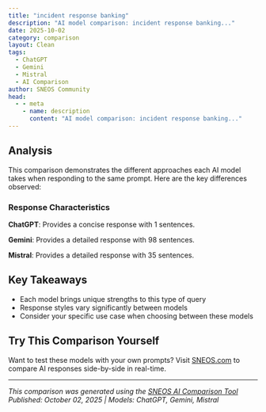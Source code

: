 ```yaml
---
title: "incident response banking"
description: "AI model comparison: incident response banking..."
date: 2025-10-02
category: comparison
layout: Clean
tags:
  - ChatGPT
  - Gemini
  - Mistral
  - AI Comparison
author: SNEOS Community
head:
  - - meta
    - name: description
      content: "AI model comparison: incident response banking..."
---
```


<ChatComparison
  title="incident response banking"
  prompt="incident response banking"
  :responses='{
    "ChatGPT": "Error calling OpenAI API.",
    "Gemini": "Incident response in the banking sector is a critical function, given the high value targets and sensitive data involved. Here\u0027s a breakdown of the key aspects:\n\n**I. The Landscape and Why It\u0027s So Important:**\n\n*   **High-Value Targets:** Banks are prime targets for cyberattacks due to the potential for financial gain, data theft, and reputational damage.\n*   **Regulatory Compliance:** Banks are subject to stringent regulatory requirements (e.g., PCI DSS, GLBA, GDPR, CCPA) regarding data protection and incident reporting. Failure to comply can result in significant penalties.\n*   **Data Sensitivity:** Banks handle highly sensitive personal and financial information, making data breaches particularly damaging.\n*   **Complex Infrastructure:** Banking systems are often complex and interconnected, with legacy systems alongside modern technologies. This creates a larger attack surface.\n*   **Reputational Risk:** A security incident can erode customer trust and damage a bank\u0027s reputation, leading to lost business.\n*   **Continuity of Operations:**  An incident can disrupt critical banking services, impacting customers and the overall economy.\n*   **Evolving Threats:**  Cyber threats are constantly evolving, requiring banks to stay ahead of the curve and adapt their incident response strategies.\n\n**II. Key Components of a Banking Incident Response Plan:**\n\nA well-defined and regularly tested Incident Response Plan (IRP) is crucial. Here\u0027s a breakdown of its key components:\n\n1.  **Preparation:** This is the foundation of a successful incident response program.\n\n    *   **Risk Assessment:** Identify and prioritize potential threats and vulnerabilities specific to the bank\u0027s environment.  Consider:\n        *   Malware (ransomware, trojans, etc.)\n        *   Phishing and social engineering\n        *   Insider threats (malicious or unintentional)\n        *   Denial-of-service (DoS) attacks\n        *   Data breaches\n        *   Cloud security issues\n        *   Third-party vendor risks\n    *   **Policy Development:** Establish clear policies and procedures for incident handling, data security, and acceptable use.\n    *   **Technology and Tools:** Implement and maintain security technologies such as:\n        *   Intrusion Detection/Prevention Systems (IDS/IPS)\n        *   Security Information and Event Management (SIEM) systems\n        *   Endpoint Detection and Response (EDR) tools\n        *   Firewalls\n        *   Vulnerability scanners\n        *   Data Loss Prevention (DLP) systems\n        *   Network segmentation\n        *   Multi-factor authentication (MFA)\n        *   Threat intelligence platforms\n    *   **Training and Awareness:**  Educate employees about security threats, phishing scams, and incident reporting procedures.  Regular security awareness training is essential.\n    *   **Resource Allocation:**  Identify and allocate resources (personnel, budget, tools) for incident response.\n    *   **Contact Information:**  Maintain an up-to-date list of key contacts, including internal teams (IT, security, legal, communications), external vendors, law enforcement, and regulatory agencies.\n    *   **Incident Response Team (IRT) Formation:**  Assemble a dedicated team with clear roles and responsibilities. This team should include representatives from IT, security, legal, communications, and potentially business units.\n\n2.  **Identification:**  Detecting and identifying security incidents quickly and accurately.\n\n    *   **Monitoring and Detection:**  Implement robust monitoring systems to detect suspicious activity.  Utilize SIEM tools to correlate events from various sources.\n    *   **Reporting Mechanisms:**  Establish clear channels for employees and customers to report potential security incidents.\n    *   **Triage and Assessment:**  Quickly assess reported incidents to determine their severity and impact.  Prioritize incidents based on risk.\n    *   **Incident Documentation:**  Document all aspects of the incident, including the date, time, location, affected systems, and potential impact.\n\n3.  **Containment:**  Limiting the scope and impact of the incident.\n\n    *   **Isolation:**  Isolate affected systems and networks to prevent further spread of the incident.\n    *   **Segmentation:**  Use network segmentation to limit the impact of breaches.\n    *   **System Shutdown:**  If necessary, shut down affected systems to prevent further damage.\n    *   **Data Backup:**  Ensure that data backups are up-to-date and readily available for restoration.\n\n4.  **Eradication:**  Removing the root cause of the incident.\n\n    *   **Malware Removal:**  Identify and remove malware from affected systems.\n    *   **Vulnerability Remediation:**  Patch vulnerabilities that were exploited during the incident.\n    *   **Account Compromise Remediation:**  Reset passwords for compromised accounts and implement stronger authentication measures.\n    *   **System Rebuilding:**  Rebuild compromised systems from secure backups if necessary.\n\n5.  **Recovery:**  Restoring systems and services to normal operation.\n\n    *   **System Restoration:**  Restore systems and data from backups.\n    *   **Service Restoration:**  Restore critical banking services to normal operation.\n    *   **Verification:**  Verify that all systems and services are functioning correctly.\n    *   **Data Validation:**  Ensure the integrity and accuracy of restored data.\n\n6.  **Lessons Learned:**  Analyzing the incident to improve future responses.\n\n    *   **Post-Incident Review:**  Conduct a thorough review of the incident to identify areas for improvement.\n    *   **Process Improvement:**  Update the incident response plan and security policies based on lessons learned.\n    *   **Training Updates:**  Update security awareness training to address vulnerabilities identified during the incident.\n    *   **System Hardening:**  Implement security enhancements to prevent similar incidents from occurring in the future.\n    *   **Documentation Updates:** Update all relevant documentation to reflect the changes made as a result of the incident.\n    *   **Sharing Information:** Consider sharing anonymized incident information with industry peers to improve overall security.\n\n**III.  Specific Banking Considerations:**\n\n*   **Compliance with Regulations:** Banks must comply with regulations such as PCI DSS, GLBA, and GDPR.\n*   **Third-Party Risk Management:** Banks rely on third-party vendors for various services.  Incident response plans must address risks associated with these vendors.  Include third-party responsibilities in contracts.\n*   **ATM Security:** ATMs are vulnerable to various attacks.  Incident response plans must address ATM security incidents.\n*   **Online Banking Security:**  Protect online banking platforms from phishing attacks, account takeovers, and other threats.\n*   **Mobile Banking Security:** Secure mobile banking apps and protect users from mobile malware and phishing attacks.\n*   **Fraud Detection:**  Implement robust fraud detection systems to identify and prevent fraudulent transactions.\n*   **Business Continuity Planning:** Integrate incident response with business continuity planning to ensure that critical banking services can continue to operate in the event of a major disruption.\n*   **Insider Threat Mitigation:**  Implement controls to prevent and detect insider threats.  This includes background checks, access controls, and monitoring of employee activity.\n\n**IV.  Key Technologies Used in Banking Incident Response:**\n\n*   **SIEM (Security Information and Event Management):**  Collects and analyzes security logs from various sources to identify suspicious activity.  Examples:  Splunk, QRadar, SentinelOne.\n*   **EDR (Endpoint Detection and Response):**  Monitors endpoint devices for malicious activity and provides tools for incident response.  Examples: CrowdStrike, SentinelOne, Microsoft Defender for Endpoint.\n*   **Threat Intelligence Platforms:**  Provide up-to-date information on emerging threats and vulnerabilities.\n*   **Firewalls:**  Control network traffic and prevent unauthorized access to systems.\n*   **Intrusion Detection/Prevention Systems (IDS/IPS):**  Detect and prevent malicious network traffic.\n*   **Vulnerability Scanners:**  Identify vulnerabilities in systems and applications.\n*   **Data Loss Prevention (DLP) Systems:**  Prevent sensitive data from leaving the organization.\n*   **Anti-Malware Software:**  Detects and removes malware from systems.\n*   **Network Segmentation:**  Divides the network into smaller, isolated segments to limit the impact of breaches.\n*   **Multi-Factor Authentication (MFA):**  Requires users to provide multiple forms of authentication to access systems.\n\n**V.  Testing and Improvement:**\n\n*   **Regularly Test the Plan:** Conduct tabletop exercises, simulations, and penetration testing to identify weaknesses in the incident response plan.\n*   **Update the Plan:**  Update the incident response plan regularly to reflect changes in the threat landscape, technology, and regulations.\n*   **Employee Training:**  Provide regular security awareness training to employees to ensure they are aware of the latest threats and incident reporting procedures.\n\n**VI.  Challenges:**\n\n*   **Complexity:**  Banking systems are often complex and interconnected, making incident response challenging.\n*   **Legacy Systems:**  Many banks rely on legacy systems that are difficult to secure.\n*   **Skills Gap:**  There is a shortage of skilled cybersecurity professionals.\n*   **Budget Constraints:**  Banks may face budget constraints that limit their ability to invest in security technologies and training.\n*   **Evolving Threats:**  The threat landscape is constantly evolving, requiring banks to stay ahead of the curve.\n\n**In summary, incident response in the banking sector requires a comprehensive and well-executed plan, robust security technologies, skilled personnel, and ongoing vigilance. By prioritizing preparation, detection, containment, eradication, recovery, and learning, banks can minimize the impact of security incidents and protect their assets, customers, and reputation.**\n",
    "Mistral": "Incident response in the banking sector is a critical process designed to manage and mitigate the impact of security incidents, such as cyber-attacks, data breaches, and fraud. Given the sensitive nature of financial data and the potential for significant financial loss, banks must have robust incident response plans in place. Here are key components and steps involved in incident response for banking:\n\n### 1. Preparation\n- **Policy and Procedures**: Develop and maintain comprehensive incident response policies and procedures.\n- **Training and Awareness**: Regularly train staff on incident response protocols and cybersecurity best practices.\n- **Technology and Tools**: Implement advanced security tools such as intrusion detection systems (IDS), security information and event management (SIEM) systems, and endpoint protection.\n- **Third-Party Management**: Ensure that third-party vendors and service providers have adequate security measures in place.\n\n### 2. Detection and Analysis\n- **Monitoring**: Continuously monitor systems for unusual activity or potential threats.\n- **Alerting**: Use automated alerting systems to notify the incident response team of potential incidents.\n- **Initial Analysis**: Conduct an initial analysis to determine the nature and scope of the incident.\n\n### 3. Containment, Eradication, and Recovery\n- **Containment**: Isolate affected systems to prevent the spread of the incident.\n- **Eradication**: Remove the threat from the system, which may involve patching vulnerabilities, updating software, or removing malware.\n- **Recovery**: Restore normal operations and ensure that all systems are functioning correctly.\n\n### 4. Post-Incident Activity\n- **Reporting**: Document the incident, including the cause, impact, and response actions taken.\n- **Lessons Learned**: Conduct a post-incident review to identify areas for improvement and update incident response plans accordingly.\n- **Communication**: Inform relevant stakeholders, including customers, regulators, and law enforcement, as necessary.\n\n### 5. Compliance and Regulatory Considerations\n- **Regulatory Requirements**: Ensure compliance with relevant regulations such as the General Data Protection Regulation (GDPR), the Payment Card Industry Data Security Standard (PCI DSS), and local banking regulations.\n- **Reporting Obligations**: Meet reporting obligations to regulatory bodies and law enforcement agencies.\n\n### 6. Continuous Improvement\n- **Regular Audits**: Conduct regular audits and vulnerability assessments to identify and address potential weaknesses.\n- **Updates and Reviews**: Regularly update incident response plans and review them to ensure they remain effective.\n\n### Best Practices\n- **Incident Response Team**: Establish a dedicated incident response team with clear roles and responsibilities.\n- **Playbooks**: Develop playbooks for common incident types to ensure a consistent and effective response.\n- **Simulations and Drills**: Conduct regular incident response simulations and drills to test and improve the response plan.\n- **Collaboration**: Foster collaboration with other financial institutions, law enforcement, and cybersecurity organizations to share information and best practices.\n\n### Common Incidents in Banking\n- **Phishing Attacks**: Emails or messages designed to trick employees into revealing sensitive information.\n- **Malware and Ransomware**: Malicious software that can encrypt data or steal information.\n- **Fraud**: Unauthorized transactions or attempts to defraud the bank or its customers.\n- **Data Breaches**: Unauthorized access to sensitive customer or financial data.\n\n### Conclusion\nIncident response in the banking sector requires a proactive and well-coordinated approach to protect against and respond to security incidents effectively. By preparing thoroughly, detecting incidents promptly, containing and eradicating threats efficiently, and continuously improving response strategies, banks can minimize the impact of incidents and maintain the trust of their customers."
  }'
  published-date="09:53"
/>

## Analysis

This comparison demonstrates the different approaches each AI model takes when responding to the same prompt. Here are the key differences observed:

### Response Characteristics

**ChatGPT**: Provides a concise response with 1 sentences. 

**Gemini**: Provides a detailed response with 98 sentences. 

**Mistral**: Provides a detailed response with 35 sentences. 

## Key Takeaways

- Each model brings unique strengths to this type of query
- Response styles vary significantly between models
- Consider your specific use case when choosing between these models

## Try This Comparison Yourself

Want to test these models with your own prompts? Visit [SNEOS.com](https://sneos.com) to compare AI responses side-by-side in real-time.

---

*This comparison was generated using the [SNEOS AI Comparison Tool](https://sneos.com)*
*Published: October 02, 2025 | Models: ChatGPT, Gemini, Mistral*
